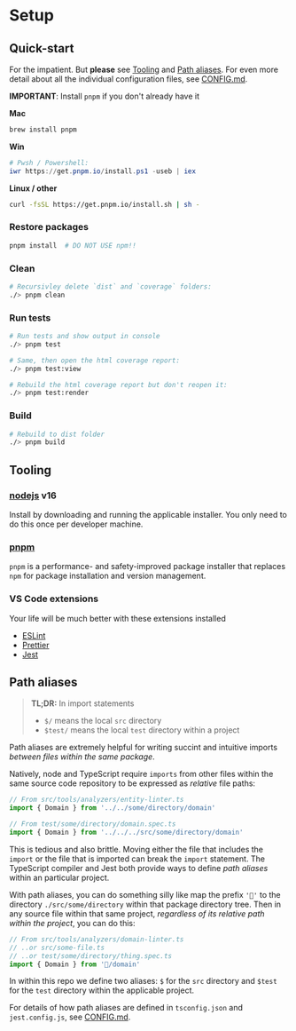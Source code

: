 # Setup

## Quick-start

For the impatient. But **please** see [Tooling](#tooling) and [Path aliases](#path-aliases). For even more detail about all the individual configuration files, see [CONFIG.md](./CONFIG.md).

**IMPORTANT**: Install `pnpm` if you don't already have it

**Mac**
```sh
brew install pnpm
```

**Win**

```powershell
# Pwsh / Powershell:
iwr https://get.pnpm.io/install.ps1 -useb | iex
```

**Linux / other**

```sh
curl -fsSL https://get.pnpm.io/install.sh | sh -
```
 
### Restore packages

```bash
pnpm install  # DO NOT USE npm!!
```

### Clean

```bash
# Recursivley delete `dist` and `coverage` folders:
./> pnpm clean
```

### Run tests

```bash
# Run tests and show output in console
./> pnpm test

# Same, then open the html coverage report:
./> pnpm test:view

# Rebuild the html coverage report but don't reopen it:
./> pnpm test:render
```

### Build

```bash
# Rebuild to dist folder
./> pnpm build
```

## Tooling

### [nodejs](https://nodejs.org/en/download/) v16

  Install by downloading and running the applicable installer. You
  only need to do this once per developer machine.

### [pnpm](https://pnpm.io/)

  `pnpm` is a performance- and safety-improved package installer that replaces `npm` for package installation and version management.

### VS Code extensions

Your life will be much better with these extensions installed

- [ESLint](vscode:extension/dbaeumer.vscode-eslint)
- [Prettier](vscode:extension/esbenp.prettier-vscode) 
- [Jest](vscode:extension/orta.vscode-jest) 
 
## Path aliases

>
> **TL;DR:** In import statements
>
> - `$/` means the local `src` directory
> - `$test/` means the local `test` directory within a project
>

Path aliases are extremely helpful for writing succint and intuitive imports *between files within the same package*.

Natively, node and TypeScript require `imports` from other files within the same source code repository to be expressed as *relative* file paths:

```ts
// From src/tools/analyzers/entity-linter.ts
import { Domain } from '../../some/directory/domain'
```

```ts
// From test/some/directory/domain.spec.ts
import { Domain } from '../../../src/some/directory/domain'
```

This is tedious and also brittle. Moving either the file that includes the `import` or the file that is imported can break the `import` statement. The TypeScript compiler and Jest both provide ways to define *path aliases* within an particular project. 

With path aliases, you can do something silly like map the prefix `'🍕'` to the directory `./src/some/directory` within that package directory tree. Then in any source file within that same project, *regardless of its relative path within the project*, you can do this:

```ts
// From src/tools/analyzers/domain-linter.ts
// ..or src/some-file.ts
// ..or test/some/directory/thing.spec.ts
import { Domain } from '🍕/domain'
```

In within this repo we define two aliases: `$` for the `src` directory and `$test` for the `test` directory within the applicable project. 

For details of how path aliases are defined in `tsconfig.json` and `jest.config.js`, see [CONFIG.md](/CONFIG.md).
